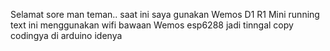 Selamat sore man teman..
saat ini saya gunakan Wemos D1 R1 Mini
running text ini menggunakan wifi bawaan Wemos esp6288
jadi tinngal copy codingya di arduino idenya
